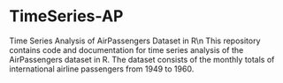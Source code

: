 # TimeSeries-AP

Time Series Analysis of AirPassengers Dataset in R\n
This repository contains code and documentation for time series analysis of the AirPassengers dataset in R. The dataset consists of the monthly totals of international airline passengers from 1949 to 1960.
